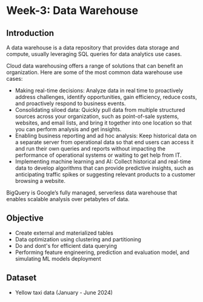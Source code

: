 # Week-3: Data Warehouse
## Introduction
A data warehouse is a data repository that provides data storage and compute, usually leveraging SQL queries for data analytics use cases. <br> 

Cloud data warehousing offers a range of solutions that can benefit an organization. Here are some of the most common data warehouse use cases:
- Making real-time decisions: Analyze data in real time to proactively address challenges, identify opportunities, gain efficiency, reduce costs, and proactively respond to business events.
- Consolidating siloed data: Quickly pull data from multiple structured sources across your organization, such as point-of-sale systems, websites, and email lists, and bring it together into one location so that you can perform analysis and get insights.
- Enabling business reporting and ad hoc analysis: Keep historical data on a separate server from operational data so that end users can access it and run their own queries and reports without impacting the performance of operational systems or waiting to get help from IT.
- Implementing machine learning and AI: Collect historical and real-time data to develop algorithms that can provide predictive insights, such as anticipating traffic spikes or suggesting relevant products to a customer browsing a website. <br> 

BigQuery is Google’s fully managed, serverless data warehouse that enables scalable analysis over petabytes of data.

## Objective
- Create external and materialized tables
- Data optimization using clustering and partitioning
- Do and dont's for efficient data querying
- Performing feature engineering, prediction and evaluation model, and simulating ML models deployment

## Dataset
- Yellow taxi data (January - June 2024)
